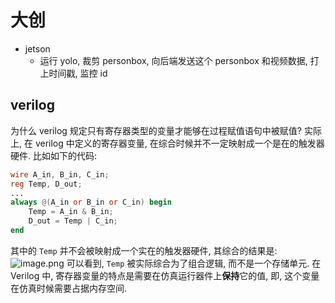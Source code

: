 # 大创
- jetson
	- 运行 yolo, 裁剪 personbox, 向后端发送这个 personbox 和视频数据, 打上时间戳, 监控 id


## verilog
为什么 verilog 规定只有寄存器类型的变量才能够在过程赋值语句中被赋值?
实际上, 在 verilog 中定义的寄存器变量, 在综合时候并不一定映射成一个是在的触发器硬件. 比如如下的代码: 
```verilog
wire A_in, B_in, C_in;
reg Temp, D_out;
...
always @(A_in or B_in or C_in) begin
	Temp = A_in & B_in;
	D_out = Temp | C_in;
end
```
其中的 `Temp` 并不会被映射成一个实在的触发器硬件, 其综合的结果是: ![image.png](https://jiunian-pic-1310185536.cos.ap-nanjing.myqcloud.com/picgo20240310224359.png)
可以看到, `Temp` 被实际综合为了组合逻辑, 而不是一个存储单元.
在 Verilog 中, 寄存器变量的特点是需要在仿真运行器件上**保持**它的值, 即, 这个变量在仿真时候需要占据内存空间.
